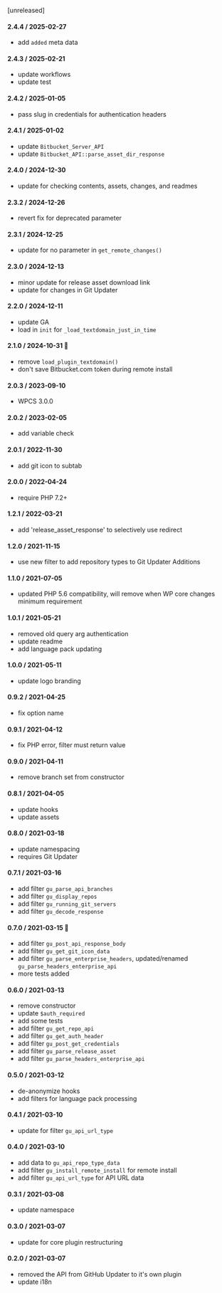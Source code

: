 [unreleased]

#### 2.4.4 / 2025-02-27
* add `added` meta data

#### 2.4.3 / 2025-02-21
* update workflows
* update test

#### 2.4.2 / 2025-01-05
* pass slug in credentials for authentication headers

#### 2.4.1 / 2025-01-02
* update `Bitbucket_Server_API`
* update `Bitbucket_API::parse_asset_dir_response`

#### 2.4.0 / 2024-12-30
* update for checking contents, assets, changes, and readmes

#### 2.3.2 / 2024-12-26
* revert fix for deprecated parameter

#### 2.3.1 / 2024-12-25
* update for no parameter in `get_remote_changes()`

#### 2.3.0 / 2024-12-13
* minor update for release asset download link
* update for changes in Git Updater

#### 2.2.0 / 2024-12-11
* update GA
* load in `init` for `_load_textdomain_just_in_time`

#### 2.1.0 / 2024-10-31 🎃
* remove `load_plugin_textdomain()`
* don't save Bitbucket.com token during remote install

#### 2.0.3 / 2023-09-10
* WPCS 3.0.0

#### 2.0.2 / 2023-02-05
* add variable check

#### 2.0.1 / 2022-11-30
* add git icon to subtab

#### 2.0.0 / 2022-04-24
* require PHP 7.2+

#### 1.2.1 / 2022-03-21
* add 'release_asset_response' to selectively use redirect

#### 1.2.0 / 2021-11-15
* use new filter to add repository types to Git Updater Additions

#### 1.1.0 / 2021-07-05
* updated PHP 5.6 compatibility, will remove when WP core changes minimum requirement

#### 1.0.1 / 2021-05-21
* removed old query arg authentication
* update readme
* add language pack updating

#### 1.0.0 / 2021-05-11
* update logo branding

#### 0.9.2 / 2021-04-25
* fix option name

#### 0.9.1 / 2021-04-12
* fix PHP error, filter must return value

#### 0.9.0 / 2021-04-11
* remove branch set from constructor

#### 0.8.1 / 2021-04-05
* update hooks
* update assets

#### 0.8.0 / 2021-03-18
* update namespacing
* requires Git Updater

#### 0.7.1 / 2021-03-16
* add filter `gu_parse_api_branches`
* add filter `gu_display_repos`
* add filter `gu_running_git_servers`
* add filter `gu_decode_response`

#### 0.7.0 / 2021-03-15 🎂
* add filter `gu_post_api_response_body`
* add filter `gu_get_git_icon_data`
* add filter `gu_parse_enterprise_headers`, updated/renamed `gu_parse_headers_enterprise_api`
* more tests added

#### 0.6.0 / 2021-03-13
* remove constructor
* update `$auth_required`
* add some tests
* add filter `gu_get_repo_api`
* add filter `gu_get_auth_header`
* add filter `gu_post_get_credentials`
* add filter `gu_parse_release_asset`
* add filter `gu_parse_headers_enterprise_api`

#### 0.5.0 / 2021-03-12
* de-anonymize hooks
* add filters for language pack processing

#### 0.4.1 / 2021-03-10
* update for filter `gu_api_url_type`

#### 0.4.0 / 2021-03-10
* add data to `gu_api_repo_type_data`
* add filter `gu_install_remote_install` for remote install
* add filter `gu_api_url_type` for API URL data

#### 0.3.1 / 2021-03-08
* update namespace

#### 0.3.0 / 2021-03-07
* update for core plugin restructuring

#### 0.2.0 / 2021-03-07
* removed the API from GitHub Updater to it's own plugin
* update i18n
